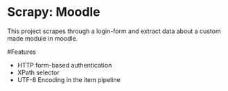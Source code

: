 # Scrapy: Moodle
This project scrapes through a login-form and extract data about a custom made module in moodle.

#Features
- HTTP form-based authentication
- XPath selector
- UTF-8 Encoding in the item pipeline
